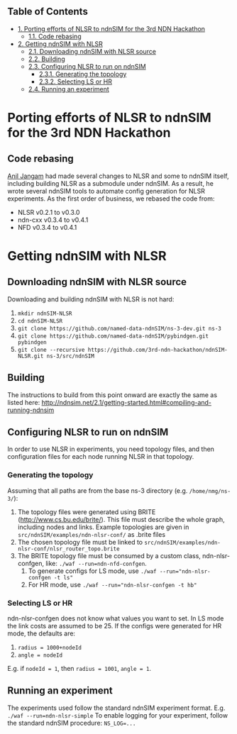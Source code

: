 <div id="table-of-contents">
<h2>Table of Contents</h2>
<div id="text-table-of-contents">
<ul>
<li><a href="#orgc78e821">1. Porting efforts of NLSR to ndnSIM for the 3rd NDN Hackathon</a>
<ul>
<li><a href="#orged51406">1.1. Code rebasing</a></li>
</ul>
</li>
<li><a href="#orgc5870e5">2. Getting ndnSIM with NLSR</a>
<ul>
<li><a href="#org385f535">2.1. Downloading ndnSIM with NLSR source</a></li>
<li><a href="#org8599ddc">2.2. Building</a></li>
<li><a href="#orgcda1317">2.3. Configuring NLSR to run on ndnSIM</a>
<ul>
<li><a href="#orgd2de560">2.3.1. Generating the topology</a></li>
<li><a href="#orgc418059">2.3.2. Selecting LS or HR</a></li>
</ul>
</li>
<li><a href="#org6ca1ad9">2.4. Running an experiment</a></li>
</ul>
</li>
</ul>
</div>
</div>

<a id="orgc78e821"></a>

# Porting efforts of NLSR to ndnSIM for the 3rd NDN Hackathon


<a id="orged51406"></a>

## Code rebasing

[Anil Jangam](https://github.com/anilj1) had made several changes to NLSR and some to ndnSIM itself, including building NLSR as a submodule under ndnSIM. As a result, he wrote several ndnSIM tools to automate config generation for NLSR experiments. As the first order of business, we rebased the code from:

-   NLSR v0.2.1 to v0.3.0
-   ndn-cxx v0.3.4 to v0.4.1
-   NFD v0.3.4 to v0.4.1


<a id="orgc5870e5"></a>

# Getting ndnSIM with NLSR


<a id="org385f535"></a>

## Downloading ndnSIM with NLSR source

Downloading and building ndnSIM with NLSR is not hard:

1.  `mkdir ndnSIM-NLSR`
2.  `cd ndnSIM-NLSR`
3.  `git clone https://github.com/named-data-ndnSIM/ns-3-dev.git ns-3`
4.  `git clone https://github.com/named-data-ndnSIM/pybindgen.git pybindgen`
5.  `git clone --recursive https://github.com/3rd-ndn-hackathon/ndnSIM-NLSR.git ns-3/src/ndnSIM`


<a id="org8599ddc"></a>

## Building

The instructions to build from this point onward are exactly the same as listed here: <http://ndnsim.net/2.1/getting-started.html#compiling-and-running-ndnsim>   


<a id="orgcda1317"></a>

## Configuring NLSR to run on ndnSIM

In order to use NLSR in experiments, you need topology files, and then configuration files for each node running NLSR in that topology.


<a id="orgd2de560"></a>

### Generating the topology

Assuming that all paths are from the base ns-3 directory (e.g. `/home/nmg/ns-3/`):

1.  The topology files were generated using BRITE (<http://www.cs.bu.edu/brite/>). This file must describe the whole graph, including nodes and links. Example topologies are given in `src/ndnSIM/examples/ndn-nlsr-conf/` as .brite files
2.  The chosen topology file must be linked to `src/ndnSIM/examples/ndn-nlsr-conf/nlsr_router_topo.brite`
3.  The BRITE topology file must be consumed by a custom class, ndn-nlsr-confgen, like: `./waf --run=ndn-nfd-confgen`.
    1.  To generate configs for LS mode, use `./waf --run=​"ndn-nlsr-confgen -t ls"`
    2.  For HR mode, use `./waf --run=​"ndn-nlsr-confgen -t hb"`


<a id="orgc418059"></a>

### Selecting LS or HR

ndn-nlsr-confgen does not know what values you want to set. In LS mode the link costs are assumed to be 25.
If the configs were generated for HR mode, the defaults are:

1.  `radius = 1000+nodeId`
2.  `angle = nodeId`

E.g. if `nodeId = 1`, then `radius = 1001`, `angle = 1`.


<a id="org6ca1ad9"></a>

## Running an experiment

The experiments used follow the standard ndnSIM experiment format. E.g. `./waf --run=ndn-nlsr-simple`
To enable logging for your experiment, follow the standard ndnSIM procedure: `NS_​LOG=​...`


